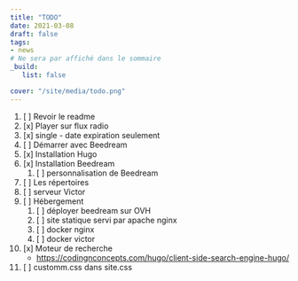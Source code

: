 ```yaml
---
title: "TODO"
date: 2021-03-08
draft: false
tags:
- news
# Ne sera par affiché dans le sommaire
_build:
   list: false

cover: "/site/media/todo.png"
---
```

1. [ ] Revoir le readme
1. [x] Player sur flux radio
1. [x] single - date expiration seulement
1. [ ] Démarrer avec Beedream
1. [x] Installation Hugo
1. [x] Installation Beedream
   1. [ ] personnalisation de Beedream
1. [ ] Les répertoires
1. [ ] serveur Victor
1. [ ] Hébergement
   1. [ ] déployer beedream sur OVH
   1. [ ] site statique servi par apache nginx
   1. [ ] docker nginx
   1. [ ] docker victor
1. [x] Moteur de recherche  
   - https://codingnconcepts.com/hugo/client-side-search-engine-hugo/
1. [ ] customm.css dans site.css

<!--more-->


